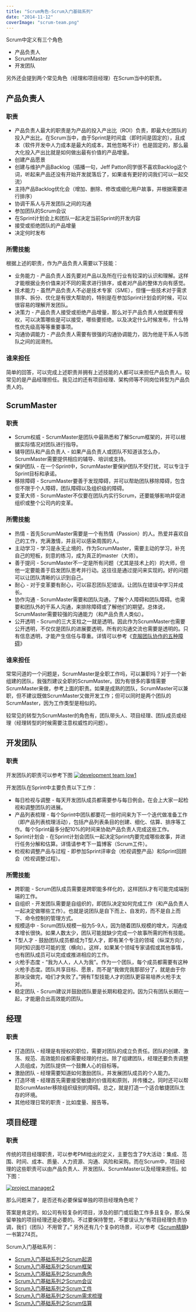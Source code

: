 ```yaml
---
title: "Scrum角色-Scrum入门基础系列"
date: "2014-11-12"
coverImage: "scrum-team.png"
---
```


Scrum中定义有三个角色

- 产品负责人
- ScrumMaster
- 开发团队

另外还会提到两个常见角色（经理和项目经理）在Scrum当中的职责。

## 产品负责人

### 职责

- 产品负责人最大的职责是为产品的投入产出比（ROI）负责，即最大化团队的投入产出比。在Scrum当中，由于Sprint是时间盒（即时间是固定的），且成本（软件开发中人力成本是最大的成本，其他忽略不计）也是固定的，那么最大化投入产出比就是如何做出最有价值的产品增量。
- 创建产品愿景
- 创建与维护产品Backlog（插播一句，Jeff Patton同学很不喜欢Backlog这个词，听起来产品还没有开始开发就落后了，如果谁有更好的词我们可以一起交流）
- 主持产品Backlog优化会（增加、删除、修改或细化用户故事，并根据需要进行排序）
- 协调干系人与开发团队之间的沟通
- 参加团队的Scrum会议
- 在Sprint计划会上和团队一起决定当前Sprint的开发内容
- 接受或拒绝团队的产品增量
- 决定何时发布

### 所需技能

根据上述的职责，作为产品负责人需要以下技能：

- 业务能力 - 产品负责人首先要对产品以及所在行业有较深的认识和理解。这样才能根据业务价值来对不同的需求进行排序，或者对产品的整体方向有感觉。
- 技术能力 - 虽然产品负责人不必是技术专家（SME），但懂一些技术对于需求排序、拆分、优化是有很大帮助的，特别是在参加Sprint计划会的时候，可以很容易的理解开发团队。
- 决策力 - 产品负责人接受或拒绝产品增量，那么对于产品负责人他就要有授权，可以决策哪些是可以接受，哪些要拒绝。以及决定什么时候发布，什么特性优先级高等等重要事项。
- 沟通协调能力 - 产品负责人需要有很强的沟通协调能力，因为他是干系人与团队之间的润滑剂。

### 谁来担任

简单的回答，可以完成上述职责并拥有上述技能的人都可以来担任产品负责人。较常见的是产品经理担任。我见过的还有项目经理、架构师等不同岗位转型为产品负责人的。

## ScrumMaster

### 职责

- Scrum权威 - ScrumMaster是团队中最熟悉和了解Scrum框架的，并可以根据实际情况对团队进行指导。
- 辅导团队和产品负责人 - 如果产品负责人或团队不知道该怎么办，ScrumMaster需要提供相应的辅导、培训或支持。
- 保护团队 - 在一个Sprint中，ScrumMaster要保护团队不受打扰，可以专注于Sprint目标和承诺。
- 移除障碍 - ScrumMaster要善于发现障碍，并可以帮助团队移除障碍，包含但不限于个人障碍，团队障碍以及组织级的障碍。
- 变革大师 - ScrumMaster不仅要在团队内实行Scrum，还要能够影响并促进组织或整个公司内的变革。

### 所需技能

- 热情 - 首先ScrumMaster需要是一个有热情（Passion）的人。热爱并喜欢自己的工作，充满激情，并且可以感染周围的人。
- 主动学习 - 学习是永无止境的，作为ScrumMaster，需要主动的学习，补充自己的短板，刻意的练习，成为真正的master（大师）。
- 善于提问 - ScrumMaster不一定是所有问题（尤其是技术上的）的大师，但他一定要能善于启发团队思考并行动。这往往是通过提问来实现的。好的问题可以让团队清晰的认识到自己。
- 耐心 - 对于变革要有耐心，可以容忍团队犯错误。让团队在错误中学习并成长。
- 协作沟通 - ScrumMaster需要和团队沟通，了解个人障碍和团队障碍。也需要和团队外的干系人沟通，来排除障碍或了解他们的期望。总体说，ScrumMaster需要较强的沟通能力（和产品负责人类似）。
- 公开透明 - Scrum的三大支柱之一就是透明。因此作为ScrumMaster也需要公开透明，不仅仅是团队的进展要透明，所有的沟通交流也需要是透明的。只有信息透明，才能产生信任与尊重。详情可以参考《[克服团队协作的五种障碍](http://bobjiang.com/five-dysfunctions-of-team/)》

### 谁来担任

常常问道的一个问题是，ScrumMaster是全职工作吗，可以兼职吗？对于一个新组建的团队，我强烈建议全职的ScrumMaster。因为有很多的事情需要ScrumMaster来做，参考上面的职责。如果是成熟的团队，ScrumMaster可以兼职，但不建议既做ScrumMaster又做开发工作；但可以同时是两个团队的ScrumMaster，因为工作类型是相似的。

较常见的转型为ScrumMaster的角色有，团队带头人、项目经理、团队成员或经理（经理转型的时候需要注意权威性的问题）。

## 开发团队

### 职责

开发团队的职责可以参考下图 [![development team low1](http://bobjiang.com/wp-content/uploads/2014/11/development-team-low1.jpg)](http://bobjiang.com/wp-content/uploads/2014/11/development-team-low1.jpg)

开发团队在Sprint中主要负责以下工作：

- 每日检视与调整 - 每天开发团队成员都需要参与每日例会。在会上大家一起检视和调整团队的进展。
- 产品列表梳理 - 每个Sprint中团队都要花一些时间来为下一个迭代做准备工作（即产品列表梳理活动），包括产品列表条目的创建、细化、估算、排序等工作。每个Sprint最多分配10%的时间来协助产品负责人完成这些工作。
- Sprint计划会 - 在Sprint计划会团队一起决定Sprint内要完成哪些故事，并进行任务分解和估算。详情请参考下一篇博客（Scrum工件）。
- 检视和调整产品与过程 - 即参加Sprint评审会（检视调整产品）和Sprint回顾会（检视调整过程）。

### 所需技能

- 跨职能 - Scrum团队成员需要是跨职能多样化的，这样团队才有可能完成端到端的工作。
- 自组织 - 开发团队需要是自组织的，即团队决定如何完成工作（和产品负责人一起决定做哪些工作）。也就是说团队是自下而上、自发的，而不是自上而下、命令控制的管理方式。
- 规模适中 - Scrum团队规模一般为5-9人，因为随着团队规模的增大，沟通成本增长很快。如果人数太少，团队可能就缺少完成一个故事所需的所有技能。
- T型人才 - 鼓励团队成员都成为T型人才，即有某个专注的领域（纵深方向），同时知识面尽可能的宽（横向）。这样，如果某个领域专家请假或其他事情，也有团队成员可以完成或推进相应的工作。
- 火枪手态度 - “我为人人，人人为我”。作为一个团队，每个成员都需要有这种火枪手态度。团队共享目标、愿景，而不是“我做完我那部分了，就是由于你那块没做完，咱们才失败了。”拥有T型技能人才的团队更容易培养火枪手太对。
- 稳定团队 - Scrum建议并鼓励团队要是长期和稳定的。因为只有团队长期在一起，才能磨合出高效能的团队。

## 经理

### 职责

- 打造团队 - 经理是有授权的职位，需要对团队的成立负责任。团队的创建、激荡、规范、高效能阶段都需要经理的付出。除了组建团队，经理还要负责调整人员组成，为团队提供一个鼓舞人心的目标等。
- 激励团队 - 经理需要知道如何激励团队，并发展团队成员的个人能力。
- 打造环境 - 经理首先需要接受敏捷的价值观和原则，并传播之。同时还可以帮助ScrumMaster移除组织级别的障碍。总之，就是打造一个适合敏捷团队生存的环境。
- 其他经理日常的职责 - 比如度量、报告等。

## 项目经理

### 职责

传统的项目经理职责，可以参考PMI给出的定义，主要包含了9大活动：集成、范围、时间、成本、质量、人力资源、沟通、风险和采购。而在Scrum中，项目经理的这些职责可以由产品负责人、开发团队、ScrumMaster以及经理来担任。如下图：

[![project manager2](http://bobjiang.com/wp-content/uploads/2014/11/project-manager2.jpg)](http://bobjiang.com/wp-content/uploads/2014/11/project-manager2.jpg)

那么问题来了，是否还有必要保留单独的项目经理角色呢？

答案是肯定的。如公司有较复杂的项目，涉及的部门或后勤工作多且复杂，那么保留单独的项目经理还是必要的。不过要保持警觉，不要误认为“有项目经理负责协调，我们（团队）不用管了。” 另外还有几个复杂的场景，可以参考《[Scrum精髓](http://bobjiang.com/essential-scrum/)》一书第274页。

Scrum入门基础系列：

- [Scrum入门基础系列之Scrum起源](http://bobjiang.com/scrum_history/)
- [Scrum入门基础系列之Scrum框架](http://bobjiang.com/scrum_framework/)
- [Scrum入门基础系列之Scrum角色](http://bobjiang.com/scrum_role/)
- [Scrum入门基础系列之Scrum会议](http://bobjiang.com/scrum_meeting/)
- [Scrum入门基础系列之Scrum工件](http://bobjiang.com/scrum_foundation_artifact/)
- [Scrum入门基础系列之Scrum需求梳理](http://bobjiang.com/scrum_product_backlog_refinement/)
- [Scrum入门基础系列之Scrum估算](http://bobjiang.com/estimation_in_scrum/)
